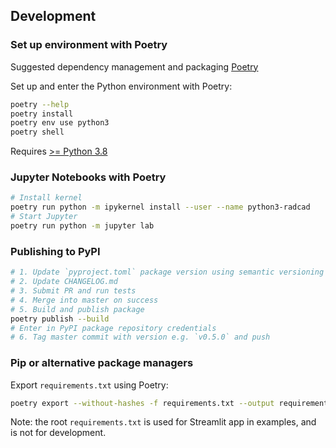 ## Development

### Set up environment with Poetry

Suggested dependency management and packaging [Poetry](https://python-poetry.org/)

Set up and enter the Python environment with Poetry:
```bash
poetry --help
poetry install
poetry env use python3
poetry shell
```
Requires [>= Python 3.8](https://www.python.org/downloads/) 


### Jupyter Notebooks with Poetry

```bash
# Install kernel
poetry run python -m ipykernel install --user --name python3-radcad
# Start Jupyter
poetry run python -m jupyter lab
```

### Publishing to PyPI

```bash
# 1. Update `pyproject.toml` package version using semantic versioning
# 2. Update CHANGELOG.md
# 3. Submit PR and run tests
# 4. Merge into master on success
# 5. Build and publish package
poetry publish --build
# Enter in PyPI package repository credentials
# 6. Tag master commit with version e.g. `v0.5.0` and push
```

### Pip or alternative package managers

Export `requirements.txt` using Poetry:
```bash
poetry export --without-hashes -f requirements.txt --output requirements.txt
```

Note: the root `requirements.txt` is used for Streamlit app in examples, and is not for development.